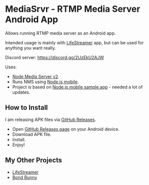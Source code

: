 # MediaSrvr - RTMP Media Server Android App

Allows running RTMP media server as an Android app.

Intended usage is mainly with [LifeStreamer](https://github.com/dimadesu/LifeStreamer) app, but can be used for anything you want really.

Discord server: https://discord.gg/2UzEkU2AJW

Uses:
- [Node Media Server v2](https://github.com/illuspas/Node-Media-Server/tree/v2).
- Runs NMS using [Node.js mobile](https://github.com/nodejs-mobile/nodejs-mobile).
- Project is based on [Node.js mobile sample app](https://github.com/nodejs-mobile/nodejs-mobile-samples/tree/master/android/native-gradle-node-folder) - needed a lot of updates.

## How to Install

I am releasing APK files via [GitHub Releases](https://github.com/dimadesu/MediaSrvr/releases).

- Open [GitHub Releases page](https://github.com/dimadesu/MediaSrvr/releases) on your Android device.
- Download APK file.
- Install.
- Enjoy!

## My Other Projects

- [LifeStreamer](https://github.com/dimadesu/LifeStreamer)
- [Bond Bunny](https://github.com/dimadesu/bond-bunny)
